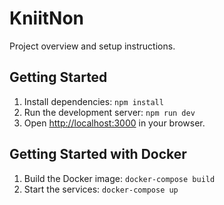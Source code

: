 # KniitNon

Project overview and setup instructions.

## Getting Started

1.  Install dependencies: `npm install`
2.  Run the development server: `npm run dev`
3.  Open [http://localhost:3000](http://localhost:3000) in your browser.

## Getting Started with Docker

1.  Build the Docker image: `docker-compose build`
2.  Start the services: `docker-compose up`
